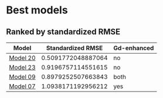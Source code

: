 # Best models
## Ranked by standardized RMSE
| Model                                   | Standardized RMSE  | Gd-enhanced |
| --------------------------------------- | ------------------ | ------------ |
| [Model 20](./models/model20/model20.md) | 0.5091772048887064 | no           |
| [Model 23](./models/model23/model23.md) | 0.9196757114551615 | no           |
| [Model 09](./models/model09/model09.md) | 0.8979252507663843 | both         |
| [Model 07](./models/model07/model07.md) | 1.0938171192956212 | yes          |
